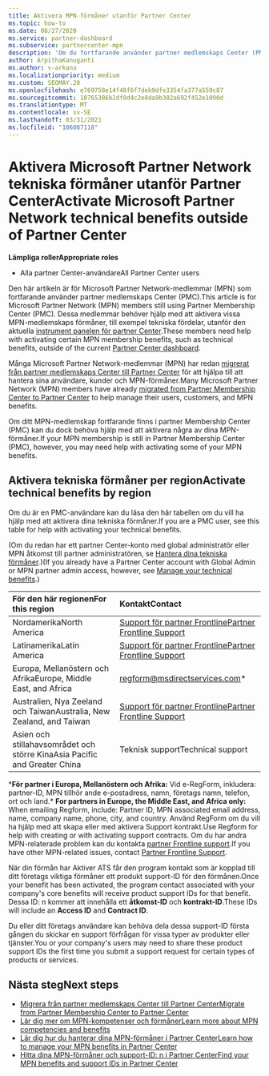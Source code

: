 ```yaml
---
title: Aktivera MPN-förmåner utanför Partner Center
ms.topic: how-to
ms.date: 08/27/2020
ms.service: partner-dashboard
ms.subservice: partnercenter-mpn
description: 'Om du fortfarande använder partner medlemskaps Center (PMC) kan du läsa om vilka du kan kontakta för att aktivera dina MPN tekniska support-förmåner och ge support-ID: n.'
author: ArpithaKanuganti
ms.author: v-arkanu
ms.localizationpriority: medium
ms.custom: SEOMAY.20
ms.openlocfilehash: e769758e14f48f6f7deb9dfe3354fa377a559c87
ms.sourcegitcommit: 10765386b2df0d4c2e8da9b302a692f452e1090d
ms.translationtype: MT
ms.contentlocale: sv-SE
ms.lasthandoff: 03/31/2021
ms.locfileid: "106087118"
---
```

# <a name="activate-microsoft-partner-network-technical-benefits-outside-of-partner-center"></a><span data-ttu-id="f0b51-103">Aktivera Microsoft Partner Network tekniska förmåner utanför Partner Center</span><span class="sxs-lookup"><span data-stu-id="f0b51-103">Activate Microsoft Partner Network technical benefits outside of Partner Center</span></span>


<span data-ttu-id="f0b51-104">**Lämpliga roller**</span><span class="sxs-lookup"><span data-stu-id="f0b51-104">**Appropriate roles**</span></span>

- <span data-ttu-id="f0b51-105">Alla partner Center-användare</span><span class="sxs-lookup"><span data-stu-id="f0b51-105">All Partner Center users</span></span>

<span data-ttu-id="f0b51-106">Den här artikeln är för Microsoft Partner Network-medlemmar (MPN) som fortfarande använder partner medlemskaps Center (PMC).</span><span class="sxs-lookup"><span data-stu-id="f0b51-106">This article is for Microsoft Partner Network (MPN) members still using Partner Membership Center (PMC).</span></span> <span data-ttu-id="f0b51-107">Dessa medlemmar behöver hjälp med att aktivera vissa MPN-medlemskaps förmåner, till exempel tekniska fördelar, utanför den aktuella [instrument panelen för partner Center](https://partner.microsoft.com/dashboard).</span><span class="sxs-lookup"><span data-stu-id="f0b51-107">These members need help with activating certain MPN membership benefits, such as technical benefits, outside of the current [Partner Center dashboard](https://partner.microsoft.com/dashboard).</span></span>

<span data-ttu-id="f0b51-108">Många Microsoft Partner Network-medlemmar (MPN) har redan [migrerat från partner medlemskaps Center till Partner Center](prepare-pmc-pc-migration.md) för att hjälpa till att hantera sina användare, kunder och MPN-förmåner.</span><span class="sxs-lookup"><span data-stu-id="f0b51-108">Many Microsoft Partner Network (MPN) members have already [migrated from Partner Membership Center to Partner Center](prepare-pmc-pc-migration.md) to help manage their users, customers, and MPN benefits.</span></span>

<span data-ttu-id="f0b51-109">Om ditt MPN-medlemskap fortfarande finns i partner Membership Center (PMC) kan du dock behöva hjälp med att aktivera några av dina MPN-förmåner.</span><span class="sxs-lookup"><span data-stu-id="f0b51-109">If your MPN membership is still in Partner Membership Center (PMC), however, you may need help with activating some of your MPN benefits.</span></span>

## <a name="activate-technical-benefits-by-region"></a><span data-ttu-id="f0b51-110">Aktivera tekniska förmåner per region</span><span class="sxs-lookup"><span data-stu-id="f0b51-110">Activate technical benefits by region</span></span>

<span data-ttu-id="f0b51-111">Om du är en PMC-användare kan du läsa den här tabellen om du vill ha hjälp med att aktivera dina tekniska förmåner.</span><span class="sxs-lookup"><span data-stu-id="f0b51-111">If you are a PMC user, see this table for help with activating your technical benefits.</span></span>

<span data-ttu-id="f0b51-112">(Om du redan har ett partner Center-konto med global administratör eller MPN åtkomst till partner administratören, se [Hantera dina tekniska förmåner](manage-your-partner-network-benefits.md#manage-technical-benefits).)</span><span class="sxs-lookup"><span data-stu-id="f0b51-112">(If you already have a Partner Center account with Global Admin or MPN partner admin access, however, see [Manage your technical benefits](manage-your-partner-network-benefits.md#manage-technical-benefits).)</span></span>

|<span data-ttu-id="f0b51-113">För den här regionen</span><span class="sxs-lookup"><span data-stu-id="f0b51-113">For this region</span></span>  | <span data-ttu-id="f0b51-114">Kontakt</span><span class="sxs-lookup"><span data-stu-id="f0b51-114">Contact</span></span> |
|:--------|:------------|
|<span data-ttu-id="f0b51-115">Nordamerika</span><span class="sxs-lookup"><span data-stu-id="f0b51-115">North America</span></span>  | [<span data-ttu-id="f0b51-116">Support för partner Frontline</span><span class="sxs-lookup"><span data-stu-id="f0b51-116">Partner Frontline Support</span></span>](https://partner.microsoft.com/support?issueid=300-0042)  |
|<span data-ttu-id="f0b51-117">Latinamerika</span><span class="sxs-lookup"><span data-stu-id="f0b51-117">Latin America</span></span>  | [<span data-ttu-id="f0b51-118">Support för partner Frontline</span><span class="sxs-lookup"><span data-stu-id="f0b51-118">Partner Frontline Support</span></span>](https://partner.microsoft.com/support?issueid=300-0042)  |
|<span data-ttu-id="f0b51-119">Europa, Mellanöstern och Afrika</span><span class="sxs-lookup"><span data-stu-id="f0b51-119">Europe, Middle East, and Africa</span></span>  | [regform@msdirectservices.com](mailto:regform@msdirectservices.com)*  |
|<span data-ttu-id="f0b51-120">Australien, Nya Zeeland och Taiwan</span><span class="sxs-lookup"><span data-stu-id="f0b51-120">Australia, New Zealand, and Taiwan</span></span>  | [<span data-ttu-id="f0b51-121">Support för partner Frontline</span><span class="sxs-lookup"><span data-stu-id="f0b51-121">Partner Frontline Support</span></span>](https://partner.microsoft.com/support?issueid=300-0042)  |
|<span data-ttu-id="f0b51-122">Asien och stillahavsområdet och större Kina</span><span class="sxs-lookup"><span data-stu-id="f0b51-122">Asia Pacific and Greater China</span></span>  | <span data-ttu-id="f0b51-123">Teknisk support</span><span class="sxs-lookup"><span data-stu-id="f0b51-123">Technical support</span></span>  |

<span data-ttu-id="f0b51-124">\***För partner i Europa, Mellanöstern och Afrika:** Vid e-RegForm, inkludera: partner-ID, MPN tillhör ande e-postadress, namn, företags namn, telefon, ort och land.</span><span class="sxs-lookup"><span data-stu-id="f0b51-124">\* **For partners in Europe, the Middle East, and Africa only:** When emailing Regform, include: Partner ID, MPN associated email address, name, company name, phone, city, and country.</span></span> <span data-ttu-id="f0b51-125">Använd RegForm om du vill ha hjälp med att skapa eller med aktivera Support kontrakt.</span><span class="sxs-lookup"><span data-stu-id="f0b51-125">Use Regform for help with creating or with activating support contracts.</span></span> <span data-ttu-id="f0b51-126">Om du har andra MPN-relaterade problem kan du kontakta [partner Frontline support](https://partner.microsoft.com/support?issueid=300-0042).</span><span class="sxs-lookup"><span data-stu-id="f0b51-126">If you have other MPN-related issues, contact [Partner Frontline Support](https://partner.microsoft.com/support?issueid=300-0042).</span></span>

<span data-ttu-id="f0b51-127">När din förmån har Aktiver ATS får den program kontakt som är kopplad till ditt företags viktiga förmåner ett produkt support-ID för den förmånen.</span><span class="sxs-lookup"><span data-stu-id="f0b51-127">Once your benefit has been activated, the program contact associated with your company's core benefits will receive product support IDs for that benefit.</span></span> <span data-ttu-id="f0b51-128">Dessa ID: n kommer att innehålla ett **åtkomst-ID** och **kontrakt-ID**.</span><span class="sxs-lookup"><span data-stu-id="f0b51-128">These IDs will include an **Access ID** and **Contract ID**.</span></span> 

<span data-ttu-id="f0b51-129">Du eller ditt företags användare kan behöva dela dessa support-ID första gången du skickar en support förfrågan för vissa typer av produkter eller tjänster.</span><span class="sxs-lookup"><span data-stu-id="f0b51-129">You or your company's users may need to share these product support IDs the first time you submit a support request for certain types of products or services.</span></span>

## <a name="next-steps"></a><span data-ttu-id="f0b51-130">Nästa steg</span><span class="sxs-lookup"><span data-stu-id="f0b51-130">Next steps</span></span>

- [<span data-ttu-id="f0b51-131">Migrera från partner medlemskaps Center till Partner Center</span><span class="sxs-lookup"><span data-stu-id="f0b51-131">Migrate from Partner Membership Center to Partner Center</span></span>](prepare-pmc-pc-migration.md)
- [<span data-ttu-id="f0b51-132">Lär dig mer om MPN-kompetenser och förmåner</span><span class="sxs-lookup"><span data-stu-id="f0b51-132">Learn more about MPN competencies and benefits</span></span>](learn-about-competencies.md)
- [<span data-ttu-id="f0b51-133">Lär dig hur du hanterar dina MPN-förmåner i Partner Center</span><span class="sxs-lookup"><span data-stu-id="f0b51-133">Learn how to manage your MPN benefits in Partner Center</span></span>](manage-your-partner-network-benefits.md)
- [<span data-ttu-id="f0b51-134">Hitta dina MPN-förmåner och support-ID: n i Partner Center</span><span class="sxs-lookup"><span data-stu-id="f0b51-134">Find your MPN benefits and support IDs in Partner Center</span></span>](mpn-find-benefits.md)
